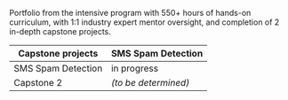 Portfolio from the intensive program with 550+ hours of hands-on curriculum, with 1:1 industry expert mentor oversight, and completion of 2 in-depth capstone projects.


| Capstone projects | SMS Spam Detection |
| --- | --- |
| SMS Spam Detection | in progress |
| Capstone 2 | *(to be determined)* |

